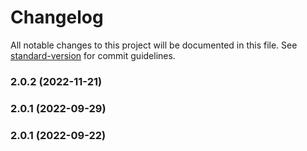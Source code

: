 # Changelog

All notable changes to this project will be documented in this file. See [standard-version](https://github.com/conventional-changelog/standard-version) for commit guidelines.

### 2.0.2 (2022-11-21)

### 2.0.1 (2022-09-29)

### 2.0.1 (2022-09-22)
